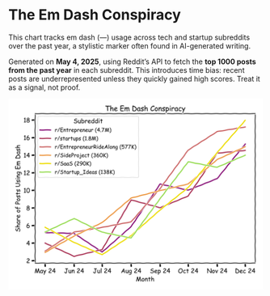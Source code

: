 # The Em Dash Conspiracy

This chart tracks em dash (—) usage across tech and startup subreddits over the past year, a stylistic marker often found in AI-generated writing.

Generated on **May 4, 2025**, using Reddit’s API to fetch the **top 1000 posts from the past year** in each subreddit. This introduces time bias: recent posts are underrepresented unless they quickly gained high scores. Treat it as a signal, not proof.

![plot](data/plot.png)
